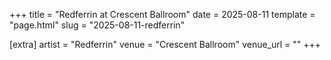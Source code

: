 +++
title = "Redferrin at Crescent Ballroom"
date = 2025-08-11
template = "page.html"
slug = "2025-08-11-redferrin"

[extra]
artist = "Redferrin"
venue = "Crescent Ballroom"
venue_url = ""
+++
